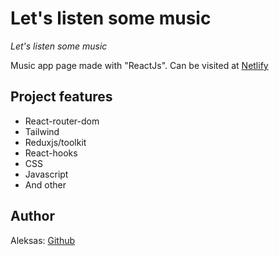 # Let's listen some music

_Let's listen some music_

Music app page made with "ReactJs". Can be visited at [Netlify](https://poetic-scone-b757bc.netlify.app)

## Project features

- React-router-dom
- Tailwind
- Reduxjs/toolkit
- React-hooks
- CSS
- Javascript
- And other

## Author

Aleksas: [Github](https://github.com/aneniskis)
